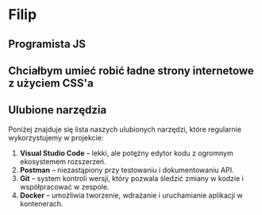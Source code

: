 # Filip

## Programista JS

## Chciałbym umieć robić ładne strony internetowe z użyciem CSS'a

## Ulubione narzędzia

Poniżej znajduje się lista naszych ulubionych narzędzi, które regularnie wykorzystujemy w projekcie:

1. **Visual Studio Code** – lekki, ale potężny edytor kodu z ogromnym ekosystemem rozszerzeń.
2. **Postman** – niezastąpiony przy testowaniu i dokumentowaniu API.
3. **Git** – system kontroli wersji, który pozwala śledzić zmiany w kodzie i współpracować w zespole.
4. **Docker** – umożliwia tworzenie, wdrażanie i uruchamianie aplikacji w kontenerach.
<!-- 5. **Jest** – framework do testowania kodu JavaScript, szczególnie przydatny w projektach frontendowych. -->

<!-- ## musze coś dopisać bo chyba popsułem :< -->
